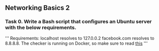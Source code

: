 ## Networking Basics 2
### Task 0. Write a Bash script that configures an Ubuntu server with the below requirements.
'''
Requirements:
localhost resolves to 127.0.0.2
facebook.com resolves to 8.8.8.8.
The checker is running on Docker, so make sure to read [this](https://intranet.alxswe.com/rltoken/XSXhQPoDu3QecXs3j9XgPQ)
'''
